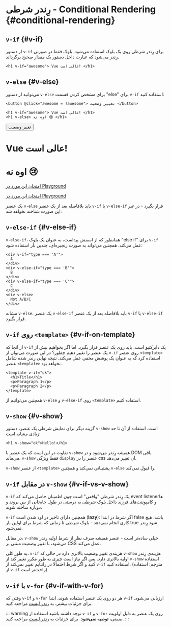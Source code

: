 # رِندر شرطی - Conditional Rendering {#conditional-rendering}

<div class="options-api">
  <VueSchoolLink href="https://vueschool.io/lessons/conditional-rendering-in-vue-3" title="Free Vue.js Conditional Rendering Lesson"/>
</div>

<div class="composition-api">
  <VueSchoolLink href="https://vueschool.io/lessons/vue-fundamentals-capi-conditionals-in-vue" title="Free Vue.js Conditional Rendering Lesson"/>
</div>

<script setup>
import { ref } from 'vue'
const awesome = ref(true)
</script>

## `v-if` {#v-if}

از دستور `v-if` برای رِندر شرطی روی یک بلوک استفاده می‌شود. بلوک فقط در صورتی رِندر می‌شود که عبارت داخل دستور یک مقدار صحیح برگرداند.

```vue-html
<h1 v-if="awesome"> Vue عالی است! </h1>
```

## `v-else` {#v-else}

می‌توانید از دستور `v-else` برای مشخص کردن قسمت "else" برای `v-if` استفاده کنید:

```vue-html
<button @click="awesome = !awesome"> تغییر وضعیت </button>

<h1 v-if="awesome"> Vue عالی است! </h1>
<h1 v-else> اوه نه 😢 </h1>
```

<div class="demo">
  <button @click="awesome = !awesome"> تغییر وضعیت </button>
  <h1 v-if="awesome"> Vue عالی است! </h1>
  <h1 v-else> اوه نه 😢 </h1>
</div>

<div class="composition-api">

[امتحان این مورد در Playground](https://play.vuejs.org/#eNpFjkEOgjAQRa8ydIMulLA1hegJ3LnqBskAjdA27RQXhHu4M/GEHsEiKLv5mfdf/sBOxux7j+zAuCutNAQOyZtcKNkZbQkGsFjBCJXVHcQBjYUSqtTKERR3dLpDyCZmQ9bjViiezKKgCIGwM21BGBIAv3oireBYtrK8ZYKtgmg5BctJ13WLPJnhr0YQb1Lod7JaS4G8eATpfjMinjTphC8wtg7zcwNKw/v5eC1fnvwnsfEDwaha7w==)

</div>
<div class="options-api">

[امتحان این مورد در Playground](https://play.vuejs.org/#eNpFjj0OwjAMha9iMsEAFWuVVnACNqYsoXV/RJpEqVOQqt6DDYkTcgRSWoplWX7y56fXs6O1u84jixlvM1dbSoXGuzWOIMdCekXQCw2QS5LrzbQLckje6VEJglDyhq1pMAZyHidkGG9hhObRYh0EYWOVJAwKgF88kdFwyFSdXRPBZidIYDWvgqVkylIhjyb4ayOIV3votnXxfwrk2SPU7S/PikfVfsRnGFWL6akCbeD9fLzmK4+WSGz4AA5dYQY=)

</div>

یک عنصر `v-else` باید بلافاصله بعد از یک عنصر `v-if` یا `v-else-if` قرار بگیرد - در غیر این صورت شناخته نخواهد شد.

## `v-else-if` {#v-else-if}

`v-else-if`، همانطور که از اسمش پیداست، به عنوان یک بلوک "else if" برای `v-if` عمل می‌کند. همچنین می‌تواند به صورت زنجیره‌ای، چندین بار استفاده شود:

```vue-html
<div v-if="type === 'A'">
  A
</div>
<div v-else-if="type === 'B'">
  B
</div>
<div v-else-if="type === 'C'">
  C
</div>
<div v-else>
  Not A/B/C
</div>
```

مشابه `v-else`، یک عنصر `v-else-if` باید بلافاصله بعد از یک عنصر `v-if` یا `v-else-if` قرار بگیرد.

## `v-if` روی `<template>` {#v-if-on-template}

از آنجا که `v-if` یک دایرکتیو است، باید روی یک عنصر قرار بگیرد. اما اگر بخواهیم بیش از یک عنصر را تغییر دهیم چطور؟ در این صورت می‌توان از `v-if` روی عنصر `<template>` استفاده کرد که به عنوان یک پوشش مخفی عمل می‌کند. نتیجه نهایی رِندر شده شامل عنصر `<template>` نخواهد بود.

```vue-html
<template v-if="ok">
  <h1>Title</h1>
  <p>Paragraph 1</p>
  <p>Paragraph 2</p>
</template>
```

همچنین می‌توانیم از `v-else` و `v-else-if` روی `<template>` استفاده کنیم.

## `v-show` {#v-show}

گزینه دیگر برای نمایش شرطی یک عنصر، دستور `v-show` است. استفاده از آن تا حد زیادی مشابه است:

```vue-html
<h1 v-show="ok">Hello!</h1>
```

تفاوت در این است که یک عنصر با `v-show` همیشه رِندر می‌شود و در DOM باقی می‌ماند. `v-show` فقط ویژگی `display` عنصر را در css آن تغییر می‌دهد.

`v-show` از عنصر `<template>` پشتیبانی نمی‌کند و همچنین `v-else` را قبول نمی‌کند.

## `v-if` در مقابل `v-show` {#v-if-vs-v-show}

`v-if` یک رِندر شرطی "واقعی" است چون اطمینان حاصل می‌کند که event listenerها و کامپوننت‌های فرزند داخل بلوک شرطی به درستی در طول جابجایی از بین بروند و دوباره ساخته شوند.

`v-if` همچنین دارای تاخیر در لود شدن است (**lazy**): اگر شرط در ابتدا false باشد، هیچ کاری انجام نمی‌دهد - بلوک شرطی تا زمانی که شرط برای اولین بار true شود رِندر نمی‌شود.

در مقابل، `v-show` خیلی ساده‌تر است - عنصر همیشه صرف نظر از شرط اولیه رِندر می‌شود، با تغییر وضعیت مبتنی بر CSS عمل می‌کند.

به طور کلی، `v-if` هزینه‌ی تغییر وضعیت بالاتری دارد در حالی که `v-show` هزینه‌ی رِندر اولیه بالاتری دارد. پس اگر نیاز است چیزی به طور مکرر تغییر کند از `v-show` استفاده کنید و اگر شرط احتمالا در رانتایم تغییر نمی‌کند از `v-if` استفاده کنید. (مترجم: استفاده از `v-if` راحت‌تر است)

## `v-if` با `v-for` {#v-if-with-v-for}

وقتی که `v-if` و `v-for` هر دو روی یک عنصر استفاده شوند، ابتدا `v-if` ارزیابی می‌شود. برای جزئیات بیشتر، به [رندر لیست](list#v-for-with-v-if) مراجعه کنید.

::: warning توجه داشته باشید
استفاده از `v-if` و `v-for` روی یک عنصر به دلیل اولویت ضمنی، **توصیه نمی‌شود**. برای جزئیات به [رندر لیست](list#v-for-with-v-if) مراجعه کنید.
:::
